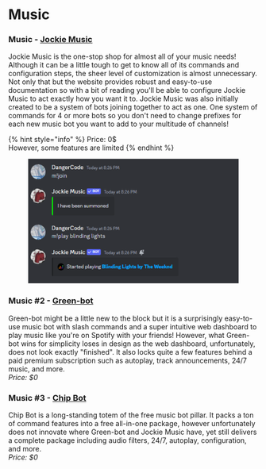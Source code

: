 # Music

### Music - [Jockie Music](https://www.jockiemusic.com/)

Jockie Music is the one-stop shop for almost all of your music needs! Although it can be a little tough to get to know all of its commands and configuration steps, the sheer level of customization is almost unnecessary. Not only that but the website provides robust and easy-to-use documentation so with a bit of reading you'll be able to configure Jockie Music to act exactly how you want it to. Jockie Music was also initially created to be a system of bots joining together to act as one. One system of commands for 4 or more bots so you don't need to change prefixes for each new music bot you want to add to your multitude of channels!

{% hint style="info" %}
Price: 0$\
However, some features are limited
{% endhint %}

<figure><img src="../.gitbook/assets/image (52).png" alt=""><figcaption></figcaption></figure>

### Music #2 - [Green-bot](https://green-bot.app/)

Green-bot might be a little new to the block but it is a surprisingly easy-to-use music bot with slash commands and a super intuitive web dashboard to play music like you're on Spotify with your friends! However, what Green-bot wins for simplicity loses in design as the web dashboard, unfortunately, does not look exactly "finished". It also locks quite a few features behind a paid premium subscription such as autoplay, track announcements, 24/7 music, and more.\
_Price: $0_

### Music #3 - [Chip Bot](https://chipbot.gg/home)

Chip Bot is a long-standing totem of the free music bot pillar. It packs a ton of command features into a free all-in-one package, however unfortunately does not innovate where Green-bot and Jockie Music have, yet still delivers a complete package including audio filters, 24/7, autoplay, configuration, and more.\
_Price: $0_
